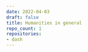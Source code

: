 ```yaml
---
date: 2022-04-03
draft: false
title: Humanities in general
repo_count: 1
repositories:
- dash
---
```



